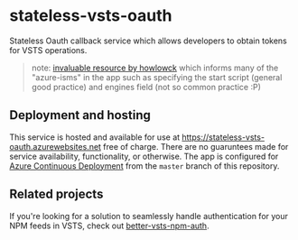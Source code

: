 # stateless-vsts-oauth
Stateless Oauth callback service which allows developers to obtain tokens for VSTS operations.

> note: [invaluable resource by howlowck](https://blog.lifeishao.com/2017/03/24/custom-nodejs-deployment-on-azure-web-app/) which informs many of the "azure-isms" in the app such as specifying the start script (general good practice) and engines field (not so common practice :P)  

## Deployment and hosting
This service is hosted and available for use at https://stateless-vsts-oauth.azurewebsites.net free of charge. There are no guaruntees made for service availability, functionality, or otherwise. The app is configured for [Azure Continuous Deployment](https://docs.microsoft.com/en-us/azure/app-service/app-service-continuous-deployment) from the `master` branch of this repository.

## Related projects
If you're looking for a solution to seamlessly handle authentication for your NPM feeds in VSTS, check out [better-vsts-npm-auth](https://github.com/zumwald/better-vsts-npm-auth).